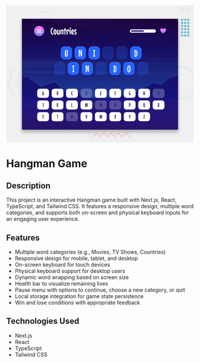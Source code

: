 <img align="center" src="public/images/preview.jpg" />

# Hangman Game

## Description
This project is an interactive Hangman game built with Next.js, React, TypeScript, and Tailwind CSS. It features a responsive design, multiple word categories, and supports both on-screen and physical keyboard inputs for an engaging user experience.

## Features
- Multiple word categories (e.g., Movies, TV Shows, Countries)
- Responsive design for mobile, tablet, and desktop
- On-screen keyboard for touch devices
- Physical keyboard support for desktop users
- Dynamic word wrapping based on screen size
- Health bar to visualize remaining lives
- Pause menu with options to continue, choose a new category, or quit
- Local storage integration for game state persistence
- Win and lose conditions with appropriate feedback

## Technologies Used
- Next.js
- React
- TypeScript
- Tailwind CSS
